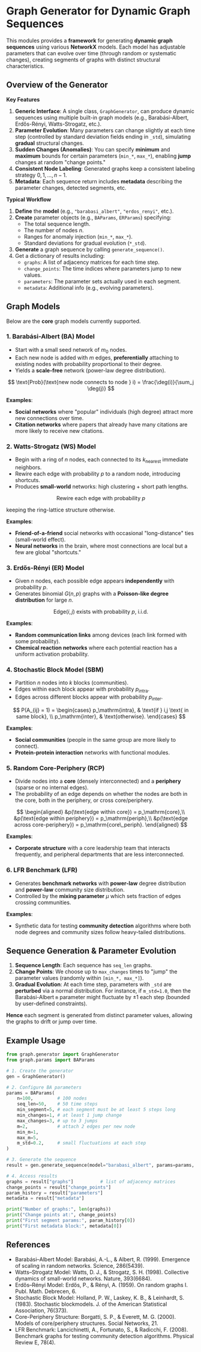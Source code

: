 # Graph Generator for Dynamic Graph Sequences

This modules provides a **framework** for generating **dynamic graph sequences** using various **NetworkX** models. Each model has adjustable parameters that can evolve over time (through random or systematic changes), creating segments of graphs with distinct structural characteristics.  

## Overview of the Generator

**Key Features**  
1. **Generic Interface**: A single class, `GraphGenerator`, can produce dynamic sequences using multiple built-in graph models (e.g., Barabási-Albert, Erdős-Rényi, Watts-Strogatz, etc.).  
2. **Parameter Evolution**: Many parameters can change slightly at each time step (controlled by standard deviation fields ending in `_std`), simulating **gradual** structural changes.  
3. **Sudden Changes (Anomalies)**: You can specify **minimum** and **maximum** bounds for certain parameters (`min_*`, `max_*`), enabling **jump** changes at random "change points."  
4. **Consistent Node Labeling**: Generated graphs keep a consistent labeling strategy $0, 1, \ldots, n-1$.  
5. **Metadata**: Each sequence return includes **metadata** describing the parameter changes, detected segments, etc.

**Typical Workflow**  
1. **Define** the **model** (e.g., `"barabasi_albert"`, `"erdos_renyi"`, etc.).  
2. **Create** parameter objects (e.g., `BAParams`, `ERParams`) specifying:
   - The total sequence length.
   - The number of nodes $n$.
   - Ranges for anomaly injection (`min_*`, `max_*`).
   - Standard deviations for gradual evolution (`*_std`).
3. **Generate** a graph sequence by calling `generate_sequence()`.  
4. Get a dictionary of results including:
   - `graphs`: A list of adjacency matrices for each time step.
   - `change_points`: The time indices where parameters jump to new values.
   - `parameters`: The parameter sets actually used in each segment.
   - `metadata`: Additional info (e.g., evolving parameters).

## Graph Models

Below are the **core** graph models currently supported.

### 1. Barabási-Albert (BA) Model
- Start with a small seed network of $m_0$ nodes.  
- Each new node is added with $m$ edges, **preferentially** attaching to existing nodes with probability proportional to their degree.  
- Yields a **scale-free** network (power-law degree distribution).

$$
\text{Prob}(\text{new node connects to node } i) = \frac{\deg(i)}{\sum_j \deg(j)}
$$

**Examples**:  
- **Social networks** where "popular" individuals (high degree) attract more new connections over time.
- **Citation networks** where papers that already have many citations are more likely to receive new citations.

### 2. Watts-Strogatz (WS) Model
- Begin with a ring of $n$ nodes, each connected to its $k_\mathrm{nearest}$ immediate neighbors.  
- Rewire each edge with probability $p$ to a random node, introducing shortcuts.  
- Produces **small-world** networks: high clustering + short path lengths.

$$
\text{Rewire each edge with probability }p
$$

keeping the ring-lattice structure otherwise.

**Examples**:  
- **Friend-of-a-friend** social networks with occasional "long-distance" ties (small-world effect).
- **Neural networks** in the brain, where most connections are local but a few are global "shortcuts."

### 3. Erdős-Rényi (ER) Model
- Given $n$ nodes, each possible edge appears **independently** with probability $p$.  
- Generates binomial $G(n,p)$ graphs with a **Poisson-like degree distribution** for large $n$.

$$
\text{Edge}(i,j)\text{ exists with probability }p\text{, i.i.d.}
$$

**Examples**:  
- **Random communication links** among devices (each link formed with some probability).
- **Chemical reaction networks** where each potential reaction has a uniform activation probability.

### 4. Stochastic Block Model (SBM)
- Partition $n$ nodes into $k$ blocks (communities).  
- Edges within each block appear with probability $p_\mathrm{intra}$.  
- Edges across different blocks appear with probability $p_\mathrm{inter}$.  

$$
P(A_{ij} = 1) = 
\begin{cases}
p_\mathrm{intra}, & \text{if } i,j \text{ in same block}, \\
p_\mathrm{inter}, & \text{otherwise}.
\end{cases}
$$

**Examples**:  
- **Social communities** (people in the same group are more likely to connect).
- **Protein-protein interaction** networks with functional modules.

### 5. Random Core-Periphery (RCP)
- Divide nodes into a **core** (densely interconnected) and a **periphery** (sparse or no internal edges).  
- The probability of an edge depends on whether the nodes are both in the core, both in the periphery, or cross core/periphery.

$$
\begin{aligned}
&p(\text{edge within core}) = p_\mathrm{core},\\
&p(\text{edge within periphery}) = p_\mathrm{periph},\\
&p(\text{edge across core-periphery}) = p_\mathrm{core\_periph}.
\end{aligned}
$$

**Examples**:  
- **Corporate structure** with a core leadership team that interacts frequently, and peripheral departments that are less interconnected.

### 6. LFR Benchmark (LFR)
- Generates **benchmark networks** with **power-law** degree distribution and **power-law** community size distribution.  
- Controlled by the **mixing parameter** $\mu$ which sets fraction of edges crossing communities.

**Examples**:  
- Synthetic data for testing **community detection** algorithms where both node degrees and community sizes follow heavy-tailed distributions.

## Sequence Generation & Parameter Evolution

1. **Sequence Length**: Each sequence has `seq_len` graphs.  
2. **Change Points**: We choose up to `max_changes` times to "jump" the parameter values (randomly within `[min_*, max_*]`).  
3. **Gradual Evolution**: At each time step, parameters with `_std` are **perturbed** via a normal distribution. For instance, if `m_std=1.0`, then the Barabási-Albert `m` parameter might fluctuate by $\pm1$ each step (bounded by user-defined constraints).

**Hence** each segment is generated from distinct parameter values, allowing the graphs to drift or jump over time.

## Example Usage

```python
from graph.generator import GraphGenerator
from graph.params import BAParams

# 1. Create the generator
gen = GraphGenerator()

# 2. Configure BA parameters
params = BAParams(
    n=100,         # 100 nodes
    seq_len=50,    # 50 time steps
    min_segment=5, # each segment must be at least 5 steps long
    min_changes=1, # at least 1 jump change
    max_changes=3, # up to 3 jumps
    m=2,           # attach 2 edges per new node
    min_m=1,
    max_m=5,
    m_std=0.2,     # small fluctuations at each step
)

# 3. Generate the sequence
result = gen.generate_sequence(model="barabasi_albert", params=params, seed=42)

# 4. Access results
graphs = result["graphs"]          # list of adjacency matrices
change_points = result["change_points"]
param_history = result["parameters"]
metadata = result["metadata"]

print("Number of graphs:", len(graphs))
print("Change points at:", change_points)
print("First segment params:", param_history[0])
print("First metadata block:", metadata[0])
```

## References

- Barabási–Albert Model: Barabási, A.-L., & Albert, R. (1999). Emergence of scaling in random networks. Science, 286(5439).
- Watts–Strogatz Model: Watts, D. J., & Strogatz, S. H. (1998). Collective dynamics of small-world networks. Nature, 393(6684).
- Erdős–Rényi Model: Erdős, P., & Rényi, A. (1959). On random graphs I. Publ. Math. Debrecen, 6.
- Stochastic Block Model: Holland, P. W., Laskey, K. B., & Leinhardt, S. (1983). Stochastic blockmodels. J. of the American Statistical Association, 76(373).
- Core-Periphery Structure: Borgatti, S. P., & Everett, M. G. (2000). Models of core/periphery structures. Social Networks, 21.
- LFR Benchmark: Lancichinetti, A., Fortunato, S., & Radicchi, F. (2008). Benchmark graphs for testing community detection algorithms. Physical Review E, 78(4).